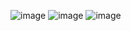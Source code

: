 ![image](https://github.com/user-attachments/assets/4a2a10a8-995f-48ee-abc2-644db49b5799)
![image](https://github.com/user-attachments/assets/16423b4c-b1ba-4d10-866a-e65d597632ab)
![image](https://github.com/user-attachments/assets/181bc572-01d4-410b-b4ac-9d17e03b8ca8)
